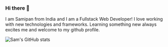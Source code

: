 ### Hi there 👋

I am Samipan from India and I am a Fullstack Web Developer! I love working with new technologies and frameworks. Learning something new always excites me and welcome to my github profile.

![Sam's GitHub stats](https://github-readme-stats.vercel.app/api?username=NexusX45)


<!--
**NexusX45/NexusX45** is a ✨ _special_ ✨ repository because its `README.md` (this file) appears on your GitHub profile.

Here are some ideas to get you started:

- 🔭 I’m currently working on ...
- 🌱 I’m currently learning ...
- 👯 I’m looking to collaborate on ...
- 🤔 I’m looking for help with ...
- 💬 Ask me about ...
- 📫 How to reach me: ...
- 😄 Pronouns: ...
- ⚡ Fun fact: ...
-->
